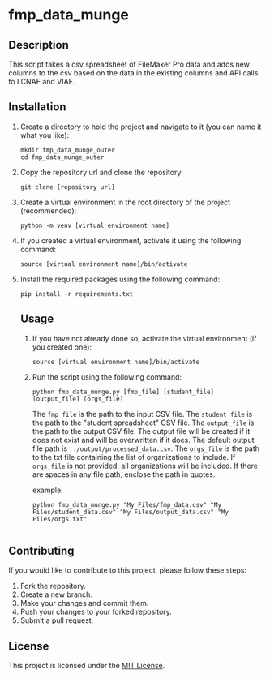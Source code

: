# fmp_data_munge

## Description
This script takes a csv spreadsheet of FileMaker Pro data and adds new columns to the csv based on the data in the existing columns and API calls to LCNAF and VIAF.

## Installation
1. Create a directory to hold the project and navigate to it (you can name it what you like):
    ```shell
    mkdir fmp_data_munge_outer
    cd fmp_data_munge_outer
    ```
2. Copy the repository url and clone the repository:
    ```shell
    git clone [repository url]
    ```
3. Create a virtual environment in the root directory of the project (recommended):
    ```shell
    python -m venv [virtual environment name]
    ```
4. If you created a virtual environment, activate it using the following command:
    ```shell
    source [virtual environment name]/bin/activate
    ```
5. Install the required packages using the following command:
    ```shell
    pip install -r requirements.txt
    ```

    ## Usage
    1. If you have not already done so, activate the virtual environment (if you created one):
        ```shell
        source [virtual environment name]/bin/activate
        ```
    2. Run the script using the following command:
        ```shell
        python fmp_data_munge.py [fmp_file] [student_file] [output_file] [orgs_file]
        ```
        The `fmp_file` is the path to the input CSV file. The `student_file` is the path to the "student spreadsheet" CSV file. The `output_file` is the path to the output CSV file. The output file will be created if it does not exist and will be overwritten if it does. The default output file path is `../output/processed_data.csv`. The `orgs_file` is the path to the txt file containing the list of organizations to include. If `orgs_file` is not provided, all organizations will be included. If there are spaces in any file path, enclose the path in quotes.

        example:
        ```shell
        python fmp_data_munge.py "My Files/fmp_data.csv" "My Files/student_data.csv" "My Files/output_data.csv" "My Files/orgs.txt"
    ```

## Contributing
If you would like to contribute to this project, please follow these steps:
1. Fork the repository.
2. Create a new branch.
3. Make your changes and commit them.
4. Push your changes to your forked repository.
5. Submit a pull request.

## License
This project is licensed under the [MIT License](LICENSE).
